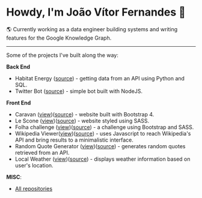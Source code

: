 # Howdy, I'm João Vítor Fernandes 👋
🌎 Currently working as a data engineer building systems and writing features for the Google Knowledge Graph.
___

Some of the projects I've built along the way:

**Back End**
* Habitat Energy ([source](https://github.com/jvitorfernandes/habitat-backend)) - getting data from an API using Python and SQL.
* Twitter Bot ([source](https://github.com/jvitorfernandes/twitterBot)) - simple bot built with NodeJS.

**Front End**
* Caravan ([view](https://jvitorfernandes.github.io/Caravan/))([source](https://github.com/jvitorfernandes/Caravan)) - website built with Bootstrap 4.
* Le Scone ([view]())([source](https://github.com/jvitorfernandes/Le-Scone)) - website styled using SASS.
* Folha challenge ([view]())([source](https://github.com/jvitorfernandes/front-end-test)) - a challenge using Bootstrap and SASS.
* Wikipedia Viewer([view]())([source](https://github.com/jvitorfernandes/freeCodeCampProjects)) - uses Javascript to reach Wikipedia's API and bring results to a minimalistic interface.
* Random Quote Generator ([view]())([source](https://github.com/jvitorfernandes/freeCodeCampProjects)) - generates random quotes retrieved from an API.
* Local Weather ([view]())([source](https://github.com/jvitorfernandes/freeCodeCampProjects)) - displays weather information based on user's location.

**MISC**:
* [All repositories](https://github.com/jvitorfernandes?tab=repositories)
<!--
**jvitorfernandes/jvitorfernandes** is a ✨ _special_ ✨ repository because its `README.md` (this file) appears on your GitHub profile.

Here are some ideas to get you started:

- 🔭 I’m currently working on ...
- 🌱 I’m currently learning ...
- 👯 I’m looking to collaborate on ...
- 🤔 I’m looking for help with ...
- 💬 Ask me about ...
- 📫 How to reach me: ...
- 😄 Pronouns: ...
- ⚡ Fun fact: ...
-->
